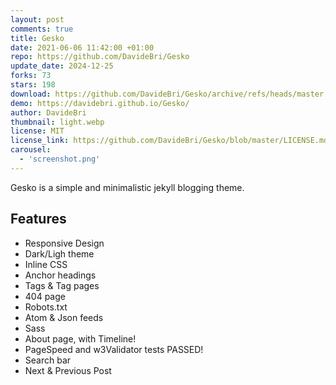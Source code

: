 ```yaml
---
layout: post
comments: true
title: Gesko
date: 2021-06-06 11:42:00 +01:00
repo: https://github.com/DavideBri/Gesko
update_date: 2024-12-25
forks: 73
stars: 198
download: https://github.com/DavideBri/Gesko/archive/refs/heads/master.zip
demo: https://davidebri.github.io/Gesko/
author: DavideBri
thumbnail: light.webp
license: MIT
license_link: https://github.com/DavideBri/Gesko/blob/master/LICENSE.md
carousel:
  - 'screenshot.png'
---
```


Gesko is a simple and minimalistic jekyll blogging theme.

## Features

* Responsive Design
* Dark/Ligh theme
* Inline CSS
* Anchor headings
* Tags & Tag pages
* 404 page
* Robots.txt
* Atom & Json feeds
* Sass
* About page, with Timeline!
* PageSpeed and w3Validator tests PASSED!
* Search bar
* Next & Previous Post
